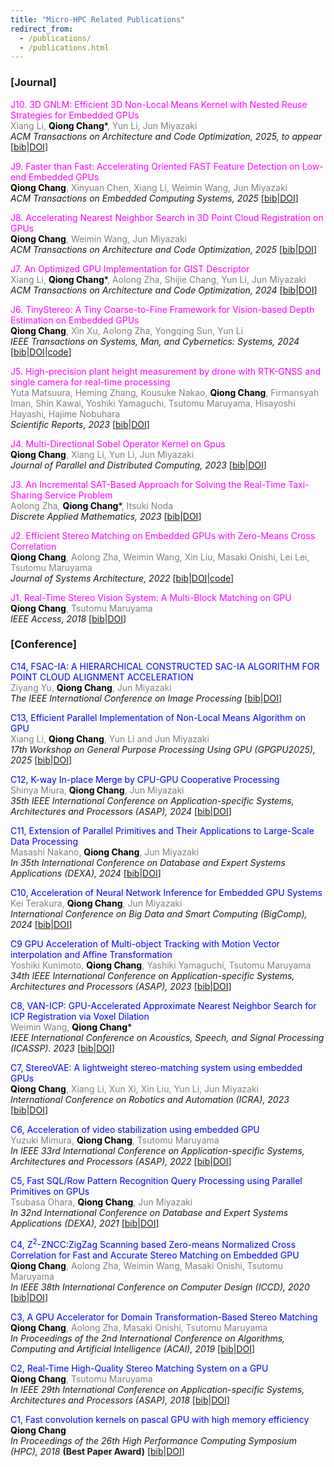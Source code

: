 ```yaml
---
title: "Micro-HPC Related Publications"
redirect_from: 
  - /publications/
  - /publications.html
---
```

### [Journal]
<span style="color:Magenta">J10. 3D GNLM: Efficient 3D Non-Local Means Kernel with Nested Reuse Strategies for Embedded GPUs</span><br /><span style="color:gray">Xiang Li, <span style="color:black">**Qiong Chang***</span>, Yun Li, Jun Miyazaki</span><br />
_ACM Transactions on Architecture and Code Optimization, 2025, to appear_
[[bib](bibs.html#3DGNLM)|[DOI]()]

<span style="color:Magenta">J9. Faster than Fast: Accelerating Oriented FAST Feature Detection on Low-end Embedded GPUs</span><br /><span style="color:gray"><span style="color:black">**Qiong Chang**</span>, Xinyuan Chen, Xiang Li, Weimin Wang, Jun Miyazaki</span><br />
_ACM Transactions on Embedded Computing Systems, 2025_
[[bib](bibs.html#Chang_Faster)|[DOI](https://doi.org/10.1145/3725217)]

<span style="color:Magenta">J8. Accelerating Nearest Neighbor Search in 3D Point Cloud Registration on GPUs</span><br /><span style="color:gray"><span style="color:black">**Qiong Chang**</span>, Weimin Wang, Jun Miyazaki</span><br />
_ACM Transactions on Architecture and Code Optimization, 2025_
[[bib](bibs.html#Chang_Acc)|[DOI](https://doi.org/10.1145/3716875)]

<span style="color:Magenta">J7. An Optimized GPU Implementation for GIST Descriptor</span><br />
<span style="color:gray">Xiang Li, <span style="color:black">**Qiong Chang***</span>, Aolong Zha, Shijie Chang, Yun Li, Jun Miyazaki</span><br />
_ACM Transactions on Architecture and Code Optimization, 2024_ 
[[bib](bibs.html#Li_An)|[DOI](https://doi.org/10.1145/3689339)]

<span style="color:Magenta">J6. TinyStereo: A Tiny Coarse-to-Fine Framework for Vision-based Depth Estimation on Embedded GPUs</span><br />
<span style="color:gray"><span style="color:black">**Qiong Chang**</span>, Xin Xu, Aolong Zha, Yongqing Sun, Yun Li</span><br />
_IEEE Transactions on Systems, Man, and Cybernetics: Systems, 2024_ [[bib](bibs.html#Chang_TinyStereo)|[DOI](https://doi.org/10.1109/TSMC.2024.3395464)|[code](https://github.com/changqiong/sRRNet)]

<span style="color:Magenta">J5. High-precision plant height measurement by drone with RTK-GNSS and single camera for real-time processing</span><br />
<span style="color:gray">Yuta Matsuura, Heming Zhang, Kousuke Nakao, <span style="color:black">**Qiong Chang**</span>, Firmansyah Iman, Shin Kawai, Yoshiki Yamaguchi, Tsutomu Maruyama, Hisayoshi Hayashi, Hajime Nobuhara</span><br />
_Scientific Reports, 2023_ [[bib](bibs.html#Matsuura_High)|[DOI](https://doi.org/10.1038/s41598-023-32167-6)]

<span style="color:Magenta">J4. Multi-Directional Sobel Operator Kernel on Gpus</span><br />
<span style="color:gray"><span style="color:black">**Qiong Chang**</span>, Xiang Li, Yun Li, Jun Miyazaki</span><br />
_Journal of Parallel and Distributed Computing, 2023_ [[bib](bibs.html#Chang_Multi)|[DOI](https://doi.org/10.1016/j.jpdc.2023.03.004)]

<span style="color:Magenta">J3. An Incremental SAT-Based Approach for Solving the Real-Time Taxi-Sharing Service Problem</span><br />
<span style="color:gray">Aolong Zha, <span style="color:black">**Qiong Chang***</span>, Itsuki Noda</span><br />
_Discrete Applied Mathematics, 2023_ [[bib](bibs.html#Zha_An)|[DOI](https://doi.org/10.1016/j.dam.2022.08.008)]

<span style="color:Magenta">J2. Efficient Stereo Matching on Embedded GPUs with Zero-Means Cross Correlation </span><br />
<span style="color:gray"><span style="color:black">**Qiong Chang**</span>, Aolong Zha, Weimin Wang, Xin Liu, Masaki Onishi, Lei Lei, Tsutomu Maruyama</span><br />
_Journal of Systems Architecture, 2022_ [[bib](bibs.html#Chang_Efficient)|[DOI](https://doi.org/10.1016/j.sysarc.2021.102366)|[code](https://github.com/changqiong/z2zncc)]

<span style="color:Magenta">J1. Real-Time Stereo Vision System: A Multi-Block Matching on GPU</span><br />
<span style="color:gray"><span style="color:black">**Qiong Chang**</span>, Tsutomu Maruyama</span><br /> 
_IEEE Access, 2018_ [[bib](bibs.html#Chang_Real)|[DOI](https://doi.org/10.1109/ACCESS.2018.2859445)]

### [Conference]
<span style="color:Blue">C14, FSAC-IA: A HIERARCHICAL CONSTRUCTED SAC-IA ALGORITHM FOR POINT CLOUD ALIGNMENT ACCELERATION</span><br />
<span style="color:gray">Ziyang Yu,  <span style="color:black">**Qiong Chang**</span>, Jun Miyazaki</span><br />
_The IEEE International Conference on Image Processing_ [[bib]()|[DOI]()]

<span style="color:Blue">C13, Efficient Parallel Implementation of Non-Local Means Algorithm on GPU</span><br />
<span style="color:gray">Xiang Li,  <span style="color:black">**Qiong Chang**</span>, Yun Li and Jun Miyazaki</span><br />
_17th Workshop on General Purpose Processing Using GPU (GPGPU2025), 2025_ [[bib](bibs.html#Li_Efficient)|[DOI](https://doi.org/10.1145/3725798.3725807)]

<span style="color:Blue">C12, K-way In-place Merge by CPU-GPU Cooperative Processing</span><br />
<span style="color:gray">Shinya Miura, <span style="color:black">**Qiong Chang**</span>, Jun Miyazaki</span><br />
_35th IEEE International Conference on Application-specific Systems, Architectures and Processors (ASAP), 2024_ [[bib](bibs.html#Miura_K-way)|[DOI](https://doi.org/10.1109/ASAP61560.2024.00039)]

<span style="color:Blue">C11, Extension of Parallel Primitives and Their Applications to Large-Scale Data
Processing</span><br />
<span style="color:gray">Masashi Nakano, <span style="color:black">**Qiong Chang**</span>, Jun Miyazaki</span><br />
_In 35th International Conference on Database and Expert Systems Applications (DEXA), 2024_ [[bib](bibs.html#Nakano_Extension)|[DOI](https://doi.org/10.1007/978-3-031-68312-1_19)]

<span style="color:Blue">C10, Acceleration of Neural Network Inference for Embedded GPU Systems</span><br />
 <span style="color:gray">Kei Terakura, <span style="color:black">**Qiong Chang**</span>, Jun Miyazaki</span><br />
_International Conference on Big Data and Smart Computing (BigComp), 2024_ [[bib](bibs.html#Terakura_Acceleration)|[DOI](https://doi.org/10.1109/BigComp60711.2024.00069)]

<span style="color:Blue">C9 GPU Acceleration of Multi-object Tracking with Motion Vector interpolation and Affine Transformation</span><br />
<span style="color:gray">Yoshiki Kunimoto, <span style="color:black">**Qiong Chang**</span>, Yashiki Yamaguchi, Tsutomu Maruyama</span><br />
_34th IEEE International Conference on Application-specific Systems, Architectures and Processors (ASAP), 2023_ [[bib](bibs.html#Kunimoto_GPU)|[DOI](https://doi.org/10.1109/ASAP57973.2023.00031)]

<span style="color:Blue">C8, VAN-ICP: GPU-Accelerated Approximate Nearest Neighbor Search for ICP Registration via Voxel Dilation</span><br />
<span style="color:gray">Weimin Wang, <span style="color:black">**Qiong Chang***</span></span><br />
_IEEE International Conference on Acoustics, Speech, and Signal Processing (ICASSP). 2023_ [[bib](bibs.html#Wang_VAN)|[DOI](https://doi.org/10.1109/ICASSP49357.2023.10095859)]

<span style="color:Blue">C7, StereoVAE: A lightweight stereo-matching system using embedded GPUs</span><br />
<span style="color:gray"><span style="color:black">**Qiong Chang**</span>, Xiang Li, Xun Xi, Xin Liu, Yun Li, Jun Miyazaki</span><br />
_International Conference on Robotics and Automation (ICRA), 2023_ [[bib](bibs.html#Chang_StereoVAE)|[DOI](https://doi.org/10.1109/ICRA48891.2023.10160441)]

<span style="color:Blue">C6, Acceleration of video stabilization using embedded GPU</span><br />
<span style="color:gray">Yuzuki Mimura, <span style="color:black">**Qiong Chang**</span>, Tsutomu Maruyama</span><br />
_In IEEE 33rd International Conference on Application-specific Systems, Architectures and Processors (ASAP), 2022_ [[bib](bibs.html#Mimura_Acceleration)|[DOI](https://doi.org/10.1109/ASAP54787.2022.00018)]

<span style="color:Blue">C5, Fast SQL/Row Pattern Recognition Query Processing using Parallel Primitives on GPUs</span><br /> 
<span style="color:gray">Tsubasa Ohara, <span style="color:black">**Qiong Chang**</span>, Jun Miyazaki</span><br /> 
_In 32nd International Conference on Database and Expert Systems Applications (DEXA), 2021_ [[bib](bibs.html#Ohara_Fast)|[DOI](https://doi.org/10.1007/978-3-030-86472-9_3)]

<span style="color:Blue">C4, Z<sup>2</sup>-ZNCC:ZigZag Scanning based Zero-means Normalized Cross Correlation for Fast and Accurate Stereo Matching on Embedded GPU</span><br />
<span style="color:gray"><span style="color:black">**Qiong Chang**</span>, Aolong Zha, Weimin Wang, Masaki Onishi, Tsutomu Maruyama</span><br /> 
_In IEEE 38th International Conference on Computer Design (ICCD), 2020_ [[bib](bibs.html#Chang_Z2ZNCC)|[DOI](https://doi.org/10.1109/ICCD50377.2020.00104)]

<span style="color:Blue">C3, A GPU Accelerator for Domain Transformation-Based Stereo Matching</span><br />
<span style="color:gray"><span style="color:black">**Qiong Chang**</span>, Aolong Zha, Masaki Onishi, Tsutomu Maruyama</span><br /> 
_In Proceedings of the 2nd International Conference on Algorithms, Computing and Artificial Intelligence (ACAI), 2019_ [[bib](bibs.html#Chang_A_GPU)|[DOI](https://doi.org/10.1145/3377713.3377806)]

<span style="color:Blue">C2, Real-Time High-Quality Stereo Matching System on a GPU</span><br />
<span style="color:gray"><span style="color:black">**Qiong Chang**</span>, Tsutomu Maruyama</span><br /> 
_In IEEE 29th International Conference on Application-specific Systems, Architectures and Processors (ASAP), 2018_ [[bib](bibs.html#Chang_Real_Time)|[DOI](https://doi.org/10.1109/ASAP.2018.8445111)]

<span style="color:Blue">C1, Fast convolution kernels on pascal GPU with high memory efficiency</span><br />
<span style="color:gray"><span style="color:black">**Qiong Chang**</span></span><br /> 
_In Proceedings of the 26th High Performance Computing Symposium (HPC), 2018_ **(Best Paper Award)** [[bib](bibs.html#Chang_Fast_convolution)|[DOI](https://dl.acm.org/doi/abs/10.5555/3213069.3213072)]


